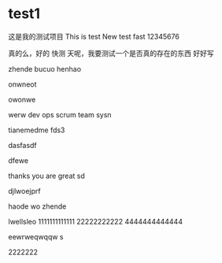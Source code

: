 # test1
这是我的测试项目
This is test
New test fast
12345676

真的么，好的
快测
天呢，我要测试一个是否真的存在的东西 
好好写




zhende bucuo henhao



onwneot


owonwe 

werw
dev ops scrum team sysn

tianemedme fds3



dasfasdf

dfewe

thanks you are great
sd


djlwoejprf



haode wo zhende 



lwellsleo
1111111111111
22222222222
4444444444444




eewrweqwqqw
s



2222222
